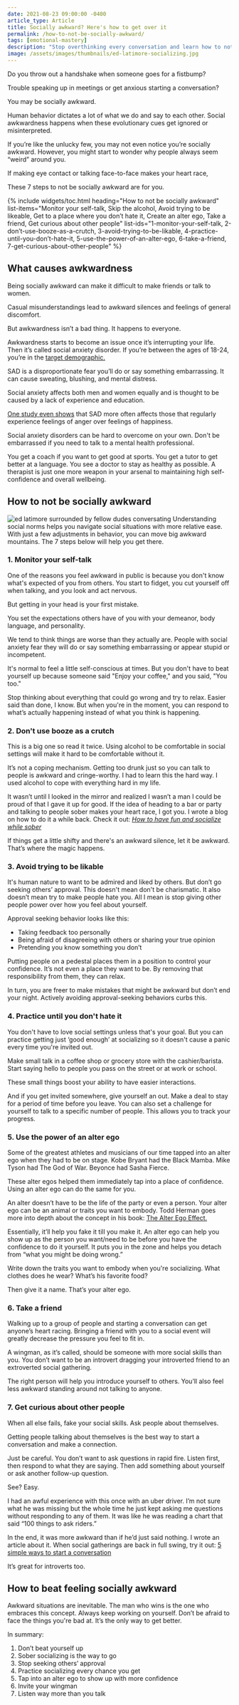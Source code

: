 ```yaml
---
date: 2021-08-23 09:00:00 -0400
article_type: Article
title: Socially awkward? Here's how to get over it
permalink: /how-to-not-be-socially-awkward/
tags: [emotional-mastery]
description: "Stop overthinking every conversation and learn how to not be socially awkward."
image: /assets/images/thumbnails/ed-latimore-socializing.jpg
---
```


Do you throw out a handshake when someone goes for a fistbump?

Trouble speaking up in meetings or get anxious starting a conversation?

You may be socially awkward.

Human behavior dictates a lot of what we do and say to each other. Social awkwardness happens when these evolutionary cues get ignored or misinterpreted.

If you’re like the unlucky few, you may not even notice you’re socially awkward. However, you might start to wonder why people always seem “weird” around you.

If making eye contact or talking face-to-face makes your heart race,

These 7 steps to not be socially awkward are for you.

{% include widgets/toc.html 	heading="How to not be socially awkward" 	list-items="Monitor your self-talk, Skip the alcohol, Avoid trying to be likeable, Get to a place where you don’t hate it, Create an alter ego, Take a friend, Get curious about other people" 	list-ids="1-monitor-your-self-talk, 2-don’t-use-booze-as-a-crutch, 3-avoid-trying-to-be-likable, 4-practice-until-you-don’t-hate-it, 5-use-the-power-of-an-alter-ego, 6-take-a-friend, 7-get-curious-about-other-people" %}


## What causes awkwardness

Being socially awkward can make it difficult to make friends or talk to women.

Casual misunderstandings lead to awkward silences and feelings of general discomfort.

But awkwardness isn’t a bad thing. It happens to everyone.

Awkwardness starts to become an issue once it’s interrupting your life. Then it’s called social anxiety disorder. If you’re between the ages of 18-24, you’re in the [target demographic.](https://journals.plos.org/plosone/article?id=10.1371/journal.pone.0239133)

SAD is a disproportionate fear you’ll do or say something embarrassing. It can cause sweating, blushing, and mental distress.

Social anxiety affects both men and women equally and is thought to be caused by a lack of experience and education.

[One study even shows](https://www.ncbi.nlm.nih.gov/pmc/articles/PMC2846378/) that SAD more often affects those that regularly experience feelings of anger over feelings of happiness.

Social anxiety disorders can be hard to overcome on your own. Don't be embarrassed if you need to talk to a mental health professional.

You get a coach if you want to get good at sports. You get a tutor to get better at a language. You see a doctor to stay as healthy as possible. A therapist is just one more weapon in your arsenal to maintaining high self-confidence and overall wellbeing.


## How to not be socially awkward
![ed latimore surrounded by fellow dudes conversating](/assets/images/posts/2021/ed-holding-court.jpg)
Understanding social norms helps you navigate social situations with more relative ease. With just a few adjustments in behavior, you can move big awkward mountains. The 7 steps below will help you get there.


### 1. Monitor your self-talk

One of the reasons you feel awkward in public is because you don't know what's expected of you from others. You start to fidget, you cut yourself off when talking, and you look and act nervous.

But getting in your head is your first mistake.

You set the expectations others have of you with your demeanor, body language, and personality.

We tend to think things are worse than they actually are. People with social anxiety fear they will do or say something embarrassing or appear stupid or incompetent.

It's normal to feel a little self-conscious at times. But you don't have to beat yourself up because someone said "Enjoy your coffee," and you said, "You too."

Stop thinking about everything that could go wrong and try to relax. Easier said than done, I know. But when you're in the moment, you can respond to what’s actually happening instead of what you think is happening.


### 2. Don't use booze as a crutch

This is a big one so read it twice. Using alcohol to be comfortable in social settings will make it hard to be comfortable without it.

It’s not a coping mechanism. Getting too drunk just so you can talk to people is awkward and cringe-worthy. I had to learn this the hard way. I used alcohol to cope with everything hard in my life.

It wasn’t until I looked in the mirror and realized I wasn’t a man I could be proud of that I gave it up for good. If the idea of heading to a bar or party and talking to people sober makes your heart race, I got you. I wrote a blog on how to do it a while back. Check it out: _[How to have fun and socialize while sober](https://edlatimore.com/how-to-have-fun-and-socialize-sober/)_

If things get a little shifty and there's an awkward silence, let it be awkward. That’s where the magic happens.


### 3. Avoid trying to be likable

It's human nature to want to be admired and liked by others. But don’t go seeking others’ approval. This doesn't mean don't be charismatic. It also doesn’t mean try to make people hate you. All I mean is stop giving other people power over how you feel about yourself.

Approval seeking behavior looks like this:



* Taking feedback too personally
* Being afraid of disagreeing with others or sharing your true opinion
* Pretending you know something you don’t

Putting people on a pedestal places them in a position to control your confidence. It’s not even a place they want to be. By removing that responsibility from them, they can relax.

In turn, you are freer to make mistakes that might be awkward but don’t end your night. Actively avoiding approval-seeking behaviors curbs this.


### 4. Practice until you don't hate it

You don't have to love social settings unless that's your goal. But you can practice getting just ‘good enough’ at socializing so it doesn't cause a panic every time you're invited out.

Make small talk in a coffee shop or grocery store with the cashier/barista. Start saying hello to people you pass on the street or at work or school.

These small things boost your ability to have easier interactions.

And if you get invited somewhere, give yourself an out. Make a deal to stay for a period of time before you leave. You can also set a challenge for yourself to talk to a specific number of people. This allows you to track your progress.


### 5. Use the power of an alter ego

Some of the greatest athletes and musicians of our time tapped into an alter ego when they had to be on stage. Kobe Bryant had the Black Mamba. Mike Tyson had The God of War. Beyonce had Sasha Fierce.

These alter egos helped them immediately tap into a place of confidence. Using an alter ego can do the same for you.

An alter doesn’t have to be the life of the party or even a person. Your alter ego can be an animal or traits you want to embody. Todd Herman goes more into depth about the concept in his book: [The Alter Ego Effect.](https://alteregoeffect.com/)

Essentially, it’ll help you fake it till you make it. An alter ego can help you show up as the person you want/need to be before you have the confidence to do it yourself. It puts you in the zone and helps you detach from “what you might be doing wrong.”

Write down the traits you want to embody when you're socializing. What clothes does he wear? What’s his favorite food?

Then give it a name. That’s your alter ego.


### 6. Take a friend

Walking up to a group of people and starting a conversation can get anyone’s heart racing. Bringing a friend with you to a social event will greatly decrease the pressure you feel to fit in.

A wingman, as it’s called, should be someone with more social skills than you. You don’t want to be an introvert dragging your introverted friend to an extroverted social gathering.

The right person will help you introduce yourself to others. You’ll also feel less awkward standing around not talking to anyone.


### 7. Get curious about other people

When all else fails, fake your social skills. Ask people about themselves.

Getting people talking about themselves is the best way to start a conversation and make a connection.

Just be careful. You don’t want to ask questions in rapid fire. Listen first, then respond to what they are saying. Then add something about yourself or ask another follow-up question.

See? Easy.

I had an awful experience with this once with an uber driver. I’m not sure what he was missing but the whole time he just kept asking me questions without responding to any of them. It was like he was reading a chart that said “100 things to ask riders.”

In the end, it was more awkward than if he’d just said nothing. I wrote an article about it. When social gatherings are back in full swing, try it out: [5 simple ways to start a conversation](https://edlatimore.com/how-to-start-a-conversation/)

It’s great for introverts too.

## How to beat feeling socially awkward

Awkward situations are inevitable. The man who wins is the one who embraces this concept. Always keep working on yourself. Don’t be afraid to face the things you're bad at. It’s the only way to get better.

In summary:

1. Don’t beat yourself up
2. Sober socializing is the way to go
3. Stop seeking others’ approval
4. Practice socializing every chance you get
5. Tap into an alter ego to show up with more confidence
6. Invite your wingman
7. Listen way more than you talk